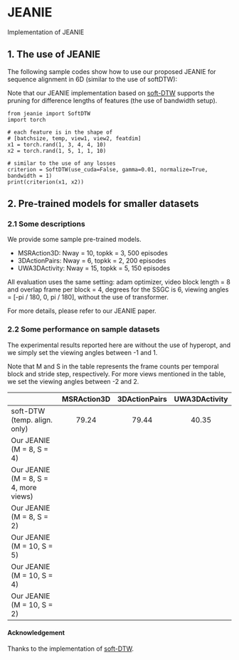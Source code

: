 # JEANIE
Implementation of JEANIE

## 1. The use of JEANIE

The following sample codes show how to use our proposed JEANIE for sequence alignment in 6D (similar to the use of softDTW):

Note that our JEANIE implementation based on [soft-DTW](https://github.com/Maghoumi/pytorch-softdtw-cuda) supports the pruning for difference lengths of features (the use of bandwidth setup).

```
from jeanie import SoftDTW
import torch

# each feature is in the shape of
# [batchsize, temp, view1, view2, featdim]
x1 = torch.rand(1, 3, 4, 4, 10)
x2 = torch.rand(1, 5, 1, 1, 10)

# similar to the use of any losses
criterion = SoftDTW(use_cuda=False, gamma=0.01, normalize=True, bandwidth = 1)
print(criterion(x1, x2))
```

## 2. Pre-trained models for smaller datasets

### 2.1 Some descriptions

We provide some sample pre-trained models. 

- MSRAction3D: Nway = 10, topkk = 3, 500 episodes
- 3DActionPairs: Nway = 6, topkk = 2, 200 episodes
- UWA3DActivity: Nway = 15, topkk = 5, 150 episodes

All evaluation uses the same setting: adam optimizer, video block length = 8 and overlap frame per block = 4, degrees for the SSGC is 6, viewing angles = [-pi / 180, 0, pi / 180], without the use of transformer.

For more details, please refer to our JEANIE paper.

### 2.2 Some performance on sample datasets

The experimental results reported here are without the use of hyperopt, and we simply set the viewing angles between -1 and 1.

Note that M and S in the table represents the frame counts per temporal block and stride step, respectively. For more views mentioned in the table, we set the viewing angles between -2 and 2.

|   | MSRAction3D | 3DActionPairs | UWA3DActivity |
| ------------- | :---: | :---: | :---: |
| soft-DTW (temp. align. only)  |  79.24 |  79.44 |  40.35 |
| Our JEANIE (M = 8, S = 4)  |   |   |   |
| Our JEANIE (M = 8, S = 4, more views)  |   |   |   |
| Our JEANIE (M = 8, S = 2) |   |   |   |
| Our JEANIE (M = 10, S = 5) |   |   |   |
| Our JEANIE (M = 10, S = 4) |   |   |   |
| Our JEANIE (M = 10, S = 2) |   |   |   |

#### Acknowledgement
Thanks to the implementation of [soft-DTW](https://github.com/Maghoumi/pytorch-softdtw-cuda).
